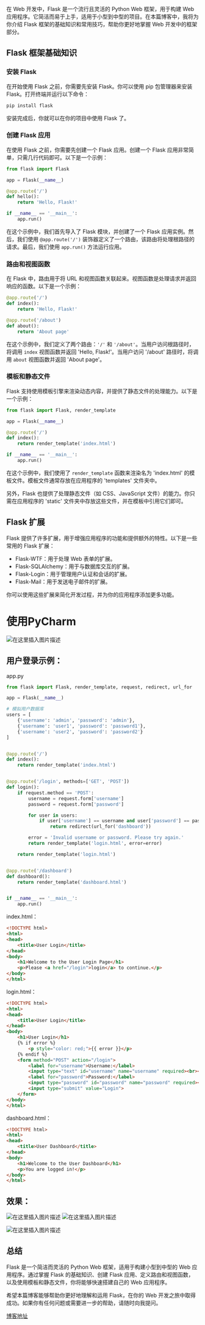 在 Web 开发中，Flask 是一个流行且灵活的 Python Web 框架，用于构建 Web 应用程序。它简洁而易于上手，适用于小型到中型的项目。在本篇博客中，我将为你介绍 Flask 框架的基础知识和常用技巧，帮助你更好地掌握 Web 开发中的框架部分。

## Flask 框架基础知识

### 安装 Flask

在开始使用 Flask 之前，你需要先安装 Flask。你可以使用 pip 包管理器来安装 Flask。打开终端并运行以下命令：

```bash
pip install flask
```

安装完成后，你就可以在你的项目中使用 Flask 了。

### 创建 Flask 应用

在使用 Flask 之前，你需要先创建一个 Flask 应用。创建一个 Flask 应用非常简单，只需几行代码即可。以下是一个示例：

```python
from flask import Flask

app = Flask(__name__)

@app.route('/')
def hello():
    return 'Hello, Flask!'

if __name__ == '__main__':
    app.run()
```

在这个示例中，我们首先导入了 Flask 模块，并创建了一个 Flask 应用实例。然后，我们使用 `@app.route('/')` 装饰器定义了一个路由，该路由将处理根路径的请求。最后，我们使用 `app.run()` 方法运行应用。

### 路由和视图函数

在 Flask 中，路由用于将 URL 和视图函数关联起来。视图函数是处理请求并返回响应的函数。以下是一个示例：

```python
@app.route('/')
def index():
    return 'Hello, Flask!'

@app.route('/about')
def about():
    return 'About page'
```

在这个示例中，我们定义了两个路由：`'/'` 和 `'/about'`。当用户访问根路径时，将调用 `index` 视图函数并返回 'Hello, Flask!'。当用户访问 '/about' 路径时，将调用 `about` 视图函数并返回 'About page'。

### 模板和静态文件

Flask 支持使用模板引擎来渲染动态内容，并提供了静态文件的处理能力。以下是一个示例：

```python
from flask import Flask, render_template

app = Flask(__name__)

@app.route('/')
def index():
    return render_template('index.html')

if __name__ == '__main__':
    app.run()
```

在这个示例中，我们使用了 `render_template` 函数来渲染名为 'index.html' 的模板文件。模板文件通常存放在应用程序的 'templates' 文件夹中。

另外，Flask 也提供了处理静态文件（如 CSS、JavaScript 文件）的能力。你只需在应用程序的 'static' 文件夹中存放这些文件，并在模板中引用它们即可。

## Flask 扩展

Flask 提供了许多扩展，用于增强应用程序的功能和提供额外的特性。以下是一些常用的 Flask 扩展：

- Flask-WTF：用于处理 Web 表单的扩展。
- Flask-SQLAlchemy：用于与数据库交互的扩展。
- Flask-Login：用于管理用户认证和会话的扩展。
- Flask-Mail：用于发送电子邮件的扩展。

你可以使用这些扩展来简化开发过程，并为你的应用程序添加更多功能。

# 使用PyCharm
![在这里插入图片描述](https://img-blog.csdnimg.cn/direct/5272c4b86bc44332b538a7655a08c3f3.png)
## 用户登录示例：
app.py
```python
from flask import Flask, render_template, request, redirect, url_for

app = Flask(__name__)

# 模拟用户数据库
users = [
    {'username': 'admin', 'password': 'admin'},
    {'username': 'user1', 'password': 'password1'},
    {'username': 'user2', 'password': 'password2'}
]


@app.route('/')
def index():
    return render_template('index.html')


@app.route('/login', methods=['GET', 'POST'])
def login():
    if request.method == 'POST':
        username = request.form['username']
        password = request.form['password']

        for user in users:
            if user['username'] == username and user['password'] == password:
                return redirect(url_for('dashboard'))

        error = 'Invalid username or password. Please try again.'
        return render_template('login.html', error=error)

    return render_template('login.html')


@app.route('/dashboard')
def dashboard():
    return render_template('dashboard.html')


if __name__ == '__main__':
    app.run()

```

index.html：

```html
<!DOCTYPE html>
<html>
<head>
    <title>User Login</title>
</head>
<body>
    <h1>Welcome to the User Login Page</h1>
    <p>Please <a href="/login">login</a> to continue.</p>
</body>
</html>
```

login.html：

```html
<!DOCTYPE html>
<html>
<head>
    <title>User Login</title>
</head>
<body>
    <h1>User Login</h1>
    {% if error %}
        <p style="color: red;">{{ error }}</p>
    {% endif %}
    <form method="POST" action="/login">
        <label for="username">Username:</label>
        <input type="text" id="username" name="username" required><br><br>
        <label for="password">Password:</label>
        <input type="password" id="password" name="password" required><br><br>
        <input type="submit" value="Login">
    </form>
</body>
</html>
```

dashboard.html：

```html
<!DOCTYPE html>
<html>
<head>
    <title>User Dashboard</title>
</head>
<body>
    <h1>Welcome to the User Dashboard</h1>
    <p>You are logged in!</p>
</body>
</html>
```

## 效果：
![在这里插入图片描述](https://img-blog.csdnimg.cn/direct/69724177efb644ed8f6a585426fd8279.png)
![在这里插入图片描述](https://img-blog.csdnimg.cn/direct/7540f4152464465f93be49feba04810b.png)

![在这里插入图片描述](https://img-blog.csdnimg.cn/direct/328b2928be184c4195c9c4702178722f.png)

## 总结

Flask 是一个简洁而灵活的 Python Web 框架，适用于构建小型到中型的 Web 应用程序。通过掌握 Flask 的基础知识、创建 Flask 应用、定义路由和视图函数，以及使用模板和静态文件，你将能够快速搭建自己的 Web 应用程序。

希望本篇博客能够帮助你更好地理解和运用 Flask，在你的 Web 开发之旅中取得成功。如果你有任何问题或需要进一步的帮助，请随时向我提问。

[博客地址](https://blog.csdn.net/qq_42751010/article/details/135748316)


